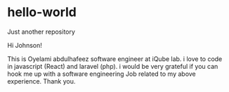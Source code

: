 # hello-world
Just another repository

Hi Johnson!

This is Oyelami abdulhafeez software engineer at iQube lab. i love to code in javascript (React) and laravel (php).
i would be very grateful if you can hook me up with a software engineering Job related to my above experience. 
Thank you.
